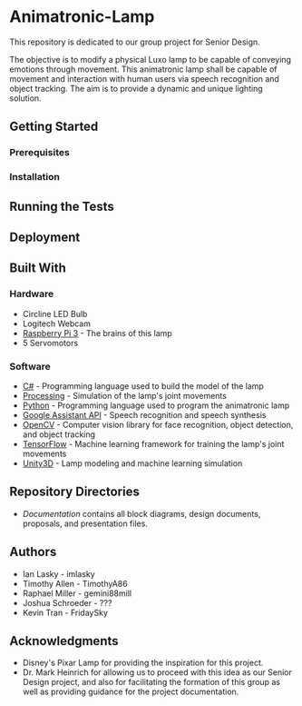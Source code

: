 # Animatronic-Lamp
This repository is dedicated to our group project for Senior Design.

The objective is to modify a physical Luxo lamp to be capable of conveying emotions through movement. This animatronic lamp shall be capable of movement and interaction with human users via speech recognition and object tracking. The aim is to provide a dynamic and unique lighting solution.

## Getting Started

### Prerequisites

### Installation

## Running the Tests

## Deployment

## Built With

### Hardware
* Circline LED Bulb
* Logitech Webcam
* [Raspberry Pi 3](https://www.raspberrypi.org/) - The brains of this lamp
* 5 Servomotors

### Software
* [C#](https://docs.microsoft.com/en-us/dotnet/csharp/programming-guide/) - Programming language used to build the model of the lamp
* [Processing](https://processing.org/) - Simulation of the lamp's joint movements
* [Python](https://www.python.org/) - Programming language used to program the animatronic lamp
* [Google Assistant API](https://console.cloud.google.com/apis/library/embeddedassistant.googleapis.com/) - Speech recognition and speech synthesis
* [OpenCV](https://opencv.org/) - Computer vision library for face recognition, object detection, and object tracking
* [TensorFlow](https://www.tensorflow.org/) - Machine learning framework for training the lamp's joint movements
* [Unity3D](https://unity3d.com/) - Lamp modeling and machine learning simulation

## Repository Directories
* *Documentation* contains all block diagrams, design documents, proposals, and presentation files.

## Authors
* Ian Lasky - imlasky
* Timothy Allen - TimothyA86
* Raphael Miller - gemini88mill
* Joshua Schroeder - ???
* Kevin Tran - FridaySky

## Acknowledgments
* Disney's Pixar Lamp for providing the inspiration for this project.
* Dr. Mark Heinrich for allowing us to proceed with this idea as our Senior Design project, and also for facilitating the formation of this group as well as providing guidance for the project documentation.
